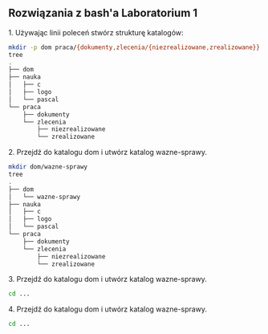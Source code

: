 ## Rozwiązania z bash'a Laboratorium 1

1\. Używając linii poleceń stwórz strukturę katalogów:

```sh
mkdir -p dom praca/{dokumenty,zlecenia/{niezrealizowane,zrealizowane}} nauka/{c,logo,pascal}
tree
.
├── dom
├── nauka
│   ├── c
│   ├── logo
│   └── pascal
└── praca
    ├── dokumenty
    └── zlecenia
        ├── niezrealizowane
        └── zrealizowane

```
2\. Przejdź do katalogu dom i utwórz katalog wazne-sprawy.

```sh
mkdir dom/wazne-sprawy
tree
.
├── dom
│   └── wazne-sprawy
├── nauka
│   ├── c
│   ├── logo
│   └── pascal
└── praca
    ├── dokumenty
    └── zlecenia
        ├── niezrealizowane
        └── zrealizowane
```

3\. Przejdź do katalogu dom i utwórz katalog wazne-sprawy.

```sh
cd ...
```
4\. Przejdź do katalogu dom i utwórz katalog wazne-sprawy.

```sh
cd ...
```
